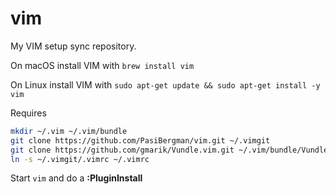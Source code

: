 # vim
My VIM setup sync repository.

On macOS install VIM with 
`brew install vim`

On Linux install VIM with
`sudo apt-get update && sudo apt-get install -y vim`

Requires
```bash
mkdir ~/.vim ~/.vim/bundle
git clone https://github.com/PasiBergman/vim.git ~/.vimgit
git clone https://github.com/gmarik/Vundle.vim.git ~/.vim/bundle/Vundle.vim
ln -s ~/.vimgit/.vimrc ~/.vimrc
```

Start `vim` and do a **:PluginInstall**

